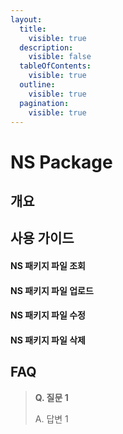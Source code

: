 ```yaml
---
layout:
  title:
    visible: true
  description:
    visible: false
  tableOfContents:
    visible: true
  outline:
    visible: true
  pagination:
    visible: true
---
```


# NS Package

## 개요

## 사용 가이드

#### NS 패키지 파일 조회

#### NS 패키지 파일 업로드

#### NS 패키지 파일 수정

#### NS 패키지 파일 삭제

## FAQ

> **Q. 질문 1**
>
> A. 답변 1
